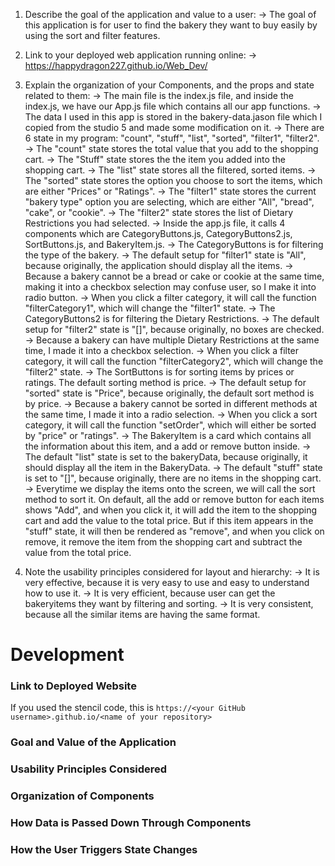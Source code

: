 1. Describe the goal of the application and value to a user:
    -> The goal of this application is for user to find the bakery they want to buy easily by using the sort and filter features.

2. Link to your deployed web application running online: 
    -> https://happydragon227.github.io/Web_Dev/

3. Explain the organization of your Components, and the props and state related to them:
    -> The main file is the index.js file, and inside the index.js, we have our App.js file which contains all our app functions. 
    -> The data I used in this app is stored in the bakery-data.jason file which I copied from the studio 5 and made some modification on it. 
    -> There are 6 state in my program: "count", "stuff", "list", "sorted", "filter1", "filter2".
        -> The "count" state stores the total value that you add to the shopping cart.
        -> The "Stuff" state stores the the item you added into the shopping cart.
        -> The "list" state stores all the filtered, sorted items.
        -> The "sorted" state stores the option you choose to sort the items, which are either "Prices" or "Ratings".
        -> The "filter1" state stores the current "bakery type" option you are selecting, which are either "All", "bread", "cake", or "cookie".
        -> The "filter2" state stores the list of Dietary Restrictions you had selected.
    -> Inside the app.js file, it calls 4 components which are CategoryButtons.js, CategoryButtons2.js, SortButtons.js, and BakeryItem.js.
        -> The CategoryButtons is for filtering the type of the bakery. 
            -> The default setup for "filter1" state is "All", because originally, the application should display all the items.
            -> Because a bakery cannot be a bread or cake or cookie at the same time, making it into a checkbox selection may confuse user, so I make it into radio button.
            -> When you click a filter category, it will call the function "filterCategory1", which will change the "filter1" state.
        -> The CategoryButtons2 is for filtering the Dietary Restrictions. 
            -> The default setup for "filter2" state is "[]", because originally, no boxes are checked.
            -> Because a bakery can have multiple Dietary Restrictions at the same time, I made it into a checkbox selection.
            -> When you click a filter category, it will call the function "filterCategory2", which will change the "filter2" state.
        -> The SortButtons is for sorting items by prices or ratings. The default sorting method is price. 
            -> The default setup for "sorted" state is "Price", because originally, the default sort method is by price.
            -> Because a bakery cannot be sorted in different methods at the same time, I made it into a radio selection.
            -> When you click a sort category, it will call the function "setOrder", which will either be sorted by "price" or "ratings".
        -> The BakeryItem is a card which contains all the information about this item, and a add or remove button inside.
            -> The default "list" state is set to the bakeryData, because originally, it should display all the item in the BakeryData.
            -> The default "stuff" state is set to "[]", because originally, there are no items in the shopping cart.
            -> Everytime we display the items onto the screen, we will call the sort method to sort it. On default, all the add or remove button for each items shows "Add", and when you click it, it will add the item to the shopping cart and add the value to the total price. But if this item appears in the "stuff" state, it will then be rendered as "remove", and when you click on remove, it remove the item from the shopping cart and subtract the value from the total price.

4. Note the usability principles considered for layout and hierarchy:
    -> It is very effective, because it is very easy to use and easy to understand how to use it.
    -> It is very efficient, because user can get the bakeryitems they want by filtering and sorting.
    -> It is very consistent, because all the similar items are having the same format. 


# Development

### Link to Deployed Website
If you used the stencil code, this is `https://<your GitHub username>.github.io/<name of your repository>`

### Goal and Value of the Application

### Usability Principles Considered

### Organization of Components

### How Data is Passed Down Through Components

### How the User Triggers State Changes



